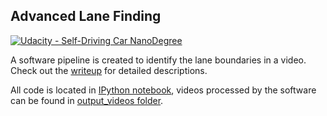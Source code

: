 ## Advanced Lane Finding
[![Udacity - Self-Driving Car NanoDegree](https://s3.amazonaws.com/udacity-sdc/github/shield-carnd.svg)](http://www.udacity.com/drive)


A software pipeline is created to identify the lane boundaries in a video. Check out the [writeup](./writeup.md) for detailed descriptions.  

All code is located in [IPython notebook](./lane_finder.ipynb), videos processed by the software can be found in [output_videos folder](./output_videos).
